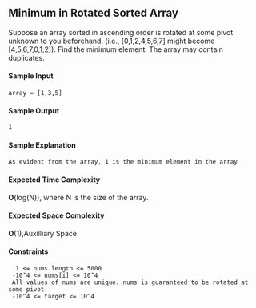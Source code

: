 ## **Minimum in Rotated Sorted Array**

Suppose an array sorted in ascending order is rotated at some pivot unknown to you beforehand. (i.e.,  [0,1,2,4,5,6,7] might become  [4,5,6,7,0,1,2]).
Find the minimum element.
The array may contain duplicates.





#### **Sample Input**
	array = [1,3,5]

	

#### **Sample Output**
	1

#### **Sample Explanation**
	As evident from the array, 1 is the minimum element in the array

#### **Expected Time Complexity**
__O__(log(N)), where N is the size of the array.

#### **Expected Space Complexity**
__O__(1),Auxilliary Space  

#### **Constraints**
	  1 <= nums.length <= 5000
	 -10^4 <= nums[i] <= 10^4
	 All values of nums are unique. nums is guaranteed to be rotated at some pivot.
	 -10^4 <= target <= 10^4

